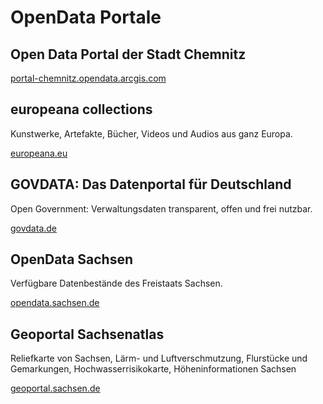 
# OpenData Portale

## Open Data Portal der Stadt Chemnitz
[portal-chemnitz.opendata.arcgis.com](http://portal-chemnitz.opendata.arcgis.com/)

## europeana collections
Kunstwerke, Artefakte, Bücher, Videos und Audios aus ganz Europa.

[europeana.eu](http://www.europeana.eu/portal/de/search?q=chemnitz)

## GOVDATA: Das Datenportal für Deutschland
Open Government: Verwaltungsdaten transparent, offen und frei nutzbar.

[govdata.de](https://www.govdata.de)

## OpenData Sachsen
Verfügbare Datenbestände des Freistaats Sachsen.

[opendata.sachsen.de](http://www.opendata.sachsen.de/Daten_finden.htm)

## Geoportal Sachsenatlas
Reliefkarte von Sachsen, Lärm- und Luftverschmutzung, Flurstücke und Gemarkungen, Hochwasserrisikokarte, Höheninformationen Sachsen

[geoportal.sachsen.de](http://geoportal.sachsen.de)
